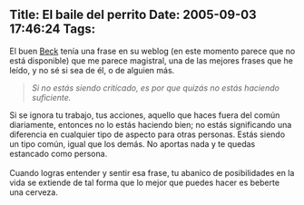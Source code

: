 Title: El baile del perrito
Date: 2005-09-03 17:46:24
Tags: 
---
<p>El buen <a href="http://badc0ded.org.ar/" target="_blank">Beck</a>
tenía una frase en su weblog (en este momento parece que no está
disponible) que me parece magistral, una de las mejores frases que he
leído, y no sé si sea de él, o de alguien más.<br/></p>
<blockquote>
<em>Si no estás siendo criticado, es por que quizás no estás haciendo suficiente.</em><br/>
</blockquote>
<p>
Si se ignora tu trabajo, tus acciones, aquello que haces fuera del
común diariamente, entonces no lo estás haciendo bien; no estás
significando una diferencia en cualquier tipo de aspecto para otras
personas. Estás siendo un tipo común, igual que los demás. No aportas
nada y te quedas estancado como persona.<br/><br/>
Cuando logras entender y sentir esa frase, tu abanico de posibilidades
en la vida se extiende de tal forma que lo mejor que puedes hacer es
beberte una cerveza.<br/><br/><br/><br/></p>
